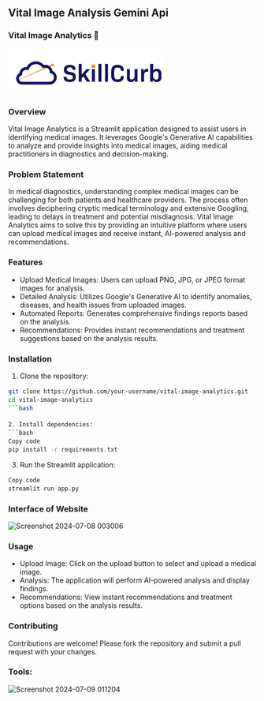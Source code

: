 ## Vital Image Analysis Gemini Api

### Vital Image Analytics 📸

![Project Logo](logo.png)

### Overview
Vital Image Analytics is a Streamlit application designed to assist users in identifying medical images. It leverages Google's Generative AI capabilities to analyze and provide insights into medical images, aiding medical practitioners in diagnostics and decision-making.

### Problem Statement
In medical diagnostics, understanding complex medical images can be challenging for both patients and healthcare providers. The process often involves deciphering cryptic medical terminology and extensive Googling, leading to delays in treatment and potential misdiagnosis. Vital Image Analytics aims to solve this by providing an intuitive platform where users can upload medical images and receive instant, AI-powered analysis and recommendations.

### Features
- Upload Medical Images: Users can upload PNG, JPG, or JPEG format images for analysis.
- Detailed Analysis: Utilizes Google's Generative AI to identify anomalies, diseases, and health issues from uploaded images.
- Automated Reports: Generates comprehensive findings reports based on the analysis.
- Recommendations: Provides instant recommendations and treatment suggestions based on the analysis results.
  
### Installation
1. Clone the repository:
```bash
git clone https://github.com/your-username/vital-image-analytics.git
cd vital-image-analytics
```bash

2. Install dependencies:
```bash
Copy code
pip install -r requirements.txt
```
3. Run the Streamlit application:
```bash
Copy code
streamlit run app.py
```

### Interface of Website
![Screenshot 2024-07-08 003006](https://github.com/sanika391/Vital-Image-Detection-Gemini/assets/116996971/b4eb18b3-a7af-4dc2-92fe-5873159c5a62)

### Usage
- Upload Image: Click on the upload button to select and upload a medical image.
- Analysis: The application will perform AI-powered analysis and display findings.
- Recommendations: View instant recommendations and treatment options based on the analysis results.

### Contributing
Contributions are welcome! Please fork the repository and submit a pull request with your changes.

### Tools:
![Screenshot 2024-07-09 011204](https://github.com/sanika391/Vital-Image-Detection-Gemini/assets/116996971/a964f910-d722-497d-9212-47bebe824d49)


 

